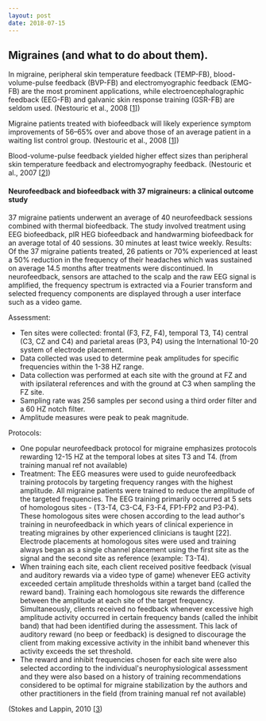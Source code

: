 ```yaml
---
layout: post
date: 2018-07-15
---
```


## Migraines (and what to do about them).

In migraine, peripheral skin temperature feedback (TEMP-FB), blood-volume-pulse feedback (BVP-FB) and electromyographic feedback (EMG-FB) are the most prominent applications, while electroencephalographic feedback (EEG-FB) and galvanic skin response training (GSR-FB) are seldom used. (Nestouric et al., 2008 [[1]])

Migraine patients treated with biofeedback will likely experience symptom improvements of 56–65% over and above those of an average patient in a waiting list control group. (Nestouric et al., 2008 [[1]])

Blood-volume-pulse feedback yielded higher effect sizes than peripheral skin temperature feedback and electromyography feedback. (Nestouric et al., 2007 [[2]])

#### Neurofeedback and biofeedback with 37 migraineurs: a clinical outcome study

37 migraine patients underwent an average of 40 neurofeedback sessions combined with thermal biofeedback. The study involved treatment using EEG biofeedback, pIR HEG biofeedback and handwarming biofeedback for an average total of 40 sessions. 30 minutes at least twice weekly. Results: Of the 37 migraine patients treated, 26 patients or 70% experienced at least a 50% reduction in the frequency of their headaches which was sustained on average 14.5 months after treatments were discontinued. In neurofeedback, sensors are attached to the scalp and the raw EEG signal is amplified, the frequency spectrum is extracted via a Fourier transform and selected frequency components are displayed through a user interface such as a video game.

Assessment:
- Ten sites were collected: frontal (F3, FZ, F4), temporal T3, T4) central (C3, CZ and C4) and parietal areas (P3, P4) using the International 10-20 system of electrode placement.
- Data collected was used to determine peak amplitudes for specific frequencies within the 1-38 HZ range. 
- Data collection was performed at each site with the ground at FZ and with ipsilateral references and with the ground at C3 when sampling the FZ site. 
- Sampling rate was 256 samples per second using a third order filter and a 60 HZ notch filter. 
- Amplitude measures were peak to peak magnitude.

Protocols:
- One popular neurofeedback protocol for migraine emphasizes protocols rewarding 12-15 HZ at the temporal lobes at sites T3 and T4. (from training manual ref not available)
- Treatment: The EEG measures were used to guide neurofeedback training protocols by targeting frequency ranges with the highest amplitude. All migraine patients were trained to reduce the amplitude of the targeted frequencies. The EEG training primarily occurred at 5 sets of homologous sites - (T3-T4, C3-C4, F3-F4, FP1-FP2 and P3-P4). These homologous sites were chosen according to the lead author's training in neurofeedback in which years of clinical experience in treating migraines by other experienced clinicians is taught [22]. Electrode placements at homologous sites were used and training always began as a single channel placement using the first site as the signal and the second site as reference (example: T3-T4).
- When training each site, each client received positive feedback (visual and auditory rewards via a video type of game) whenever EEG activity exceeded certain amplitude thresholds within a target band (called the reward band). Training each homologous site rewards the difference between the amplitude at each site of the target frequency. Simultaneously, clients received no feedback whenever excessive high amplitude activity occurred in certain frequency bands (called the inhibit band) that had been identified during the assessment. This lack of auditory reward (no beep or feedback) is designed to discourage the client from making excessive activity in the inhibit band whenever this activity exceeds the set threshold.
- The reward and inhibit frequencies chosen for each site were also selected according to the individual's neurophysiological assessment and they were also based on a history of training recommendations considered to be optimal for migraine stabilization by the authors and other practitioners in the field (from training manual ref not available)

(Stokes and Lappin, 2010 [[3])


[1]:https://link.springer.com/article/10.1007/s10484-008-9060-3
[2]:https://www.ncbi.nlm.nih.gov/pubmed/17084028
[3]:https://behavioralandbrainfunctions.biomedcentral.com/articles/10.1186/1744-9081-6-9